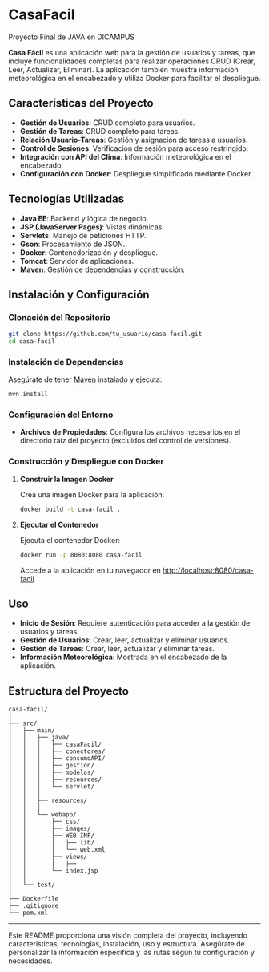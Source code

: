 # CasaFacil
 Proyecto Final de JAVA en DICAMPUS

 
**Casa Fácil** es una aplicación web para la gestión de usuarios y tareas, que incluye funcionalidades completas para realizar operaciones CRUD (Crear, Leer, Actualizar, Eliminar). La aplicación también muestra información meteorológica en el encabezado y utiliza Docker para facilitar el despliegue.

## Características del Proyecto

- **Gestión de Usuarios**: CRUD completo para usuarios.
- **Gestión de Tareas**: CRUD completo para tareas.
- **Relación Usuario-Tareas**: Gestión y asignación de tareas a usuarios.
- **Control de Sesiones**: Verificación de sesión para acceso restringido.
- **Integración con API del Clima**: Información meteorológica en el encabezado.
- **Configuración con Docker**: Despliegue simplificado mediante Docker.

## Tecnologías Utilizadas

- **Java EE**: Backend y lógica de negocio.
- **JSP (JavaServer Pages)**: Vistas dinámicas.
- **Servlets**: Manejo de peticiones HTTP.
- **Gson**: Procesamiento de JSON.
- **Docker**: Contenedorización y despliegue.
- **Tomcat**: Servidor de aplicaciones.
- **Maven**: Gestión de dependencias y construcción.

## Instalación y Configuración

### Clonación del Repositorio

```bash
git clone https://github.com/tu_usuario/casa-facil.git
cd casa-facil
```

### Instalación de Dependencias

Asegúrate de tener [Maven](https://maven.apache.org/) instalado y ejecuta:

```bash
mvn install
```

### Configuración del Entorno

- **Archivos de Propiedades**: Configura los archivos necesarios en el directorio raíz del proyecto (excluidos del control de versiones).

### Construcción y Despliegue con Docker

1. **Construir la Imagen Docker**

   Crea una imagen Docker para la aplicación:

   ```bash
   docker build -t casa-facil .
   ```

2. **Ejecutar el Contenedor**

   Ejecuta el contenedor Docker:

   ```bash
   docker run -p 8080:8080 casa-facil
   ```

   Accede a la aplicación en tu navegador en [http://localhost:8080/casa-facil](http://localhost:8080/casa-facil).

## Uso

- **Inicio de Sesión**: Requiere autenticación para acceder a la gestión de usuarios y tareas.
- **Gestión de Usuarios**: Crear, leer, actualizar y eliminar usuarios.
- **Gestión de Tareas**: Crear, leer, actualizar y eliminar tareas.
- **Información Meteorológica**: Mostrada en el encabezado de la aplicación.

## Estructura del Proyecto

```
casa-facil/
│
├── src/
│   ├── main/
│   │   ├── java/
│   │   │   ├── casaFacil/
│   │   │   ├── conectores/
│   │   │   ├── consumoAPI/
│   │   │   ├── gestion/
│   │   │   ├── modelos/
│   │   │   ├── resources/
│   │   │   └── servlet/
│   │   │ 
│   │   ├── resources/
│   │   │ 
│   │   └── webapp/
│   │       ├── css/
│   │       ├── images/
│   │       ├── WEB-INF/
│   │       │   ├── lib/
│   │       │   └── web.xml
│   │       ├── views/
│   │       │   ├── 
│   │       └── index.jsp
│   │   
│   └── test/
│
├── Dockerfile
├── .gitignore
└── pom.xml
```


---

Este README proporciona una visión completa del proyecto, incluyendo características, tecnologías, instalación, uso y estructura. Asegúrate de personalizar la información específica y las rutas según tu configuración y necesidades.
